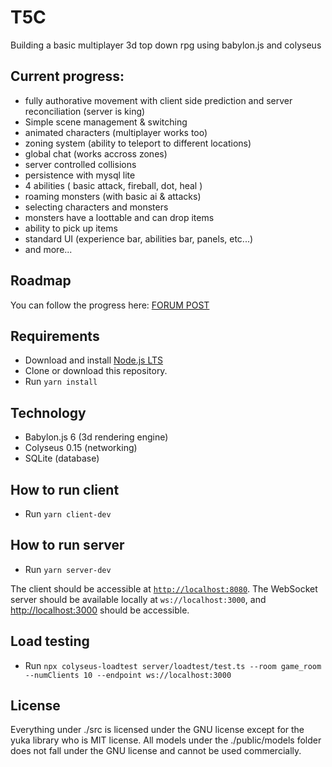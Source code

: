 # T5C
Building a basic multiplayer 3d top down rpg using babylon.js and colyseus

## Current progress:
- fully authorative movement with client side prediction and server reconciliation (server is king)
- Simple scene management & switching
- animated characters (multiplayer works too)
- zoning system (ability to teleport to different locations)
- global chat (works accross zones)
- server controlled collisions
- persistence with mysql lite
- 4 abilities ( basic attack, fireball, dot, heal )
- roaming monsters (with basic ai & attacks)
- selecting characters and monsters
- monsters have a loottable and can drop items
- ability to pick up items 
- standard UI (experience bar, abilities bar, panels, etc...)
- and more...

## Roadmap
You can follow the progress here: [FORUM POST](https://forum.babylonjs.com/t/multiplayer-top-down-rpg-babylon-js-colyseus/35733)

## Requirements
- Download and install [Node.js LTS](https://nodejs.org/en/download/)
- Clone or download this repository.
- Run `yarn install`

## Technology
- Babylon.js 6 (3d rendering engine)
- Colyseus 0.15 (networking)
- SQLite (database)

## How to run client
- Run `yarn client-dev`

## How to run server
- Run `yarn server-dev`

The client should be accessible at [`http://localhost:8080`](http://localhost:8080).
The WebSocket server should be available locally at `ws://localhost:3000`, and [http://localhost:3000](http://localhost:3000) should be accessible.

## Load testing
- Run `npx colyseus-loadtest server/loadtest/test.ts --room game_room --numClients 10 --endpoint ws://localhost:3000`

## License
Everything under ./src is licensed under the GNU license except for the yuka library who is MIT license.
All models under the ./public/models folder does not fall under the GNU license and cannot be used commercially.

